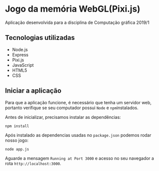 # Jogo da memória WebGL(Pixi.js)

Aplicação desenvolvida para a disciplina de Computação gráfica 2019/1

## Tecnologias utilizadas

* Node.js
* Express
* Pixi.js
* JavaScript
* HTML5
* CSS

## Iniciar a aplicação

Para que a aplicação funcione, é necessário que tenha um servidor web, portanto verifique se seu computador possui `Node` e `npm`instalados.

Antes de inicializar, precisamos instalar as dependências:

```
npm install
```

Após instalado as dependencias usadas no `package.json` podemos rodar nosso jogo:


```
node app.js
```

Aguarde a mensagem `Running at Port 3000` e acesso no seu navegador a rota `http://localhost:3000`.

